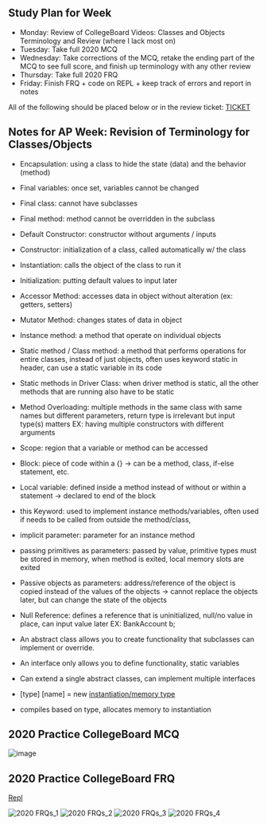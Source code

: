 ## Study Plan for Week

* Monday: Review of CollegeBoard Videos: Classes and Objects Terminology and Review (where I lack most on)
* Tuesday: Take full 2020 MCQ 
* Wednesday: Take corrections of the MCQ, retake the ending part of the MCQ to see full score, and finish up terminology with any other review
* Thursday: Take full 2020 FRQ
* Friday: Finish FRQ + code on REPL + keep track of errors and report in notes

All of the following should be placed below or in the review ticket: [TICKET](https://github.com/mistylavender/techtalks/issues/3#issue-1207182795)

## Notes for AP Week: Revision of Terminology for Classes/Objects

* Encapsulation: using a class to hide the state (data)  and the behavior (method)

* Final variables: once set, variables cannot be changed

* Final class: cannot have subclasses

* Final method: method cannot be overridden in the subclass

* Default Constructor: constructor without arguments / inputs

* Constructor: initialization of a class, called automatically w/ the class

* Instantiation: calls the object of the class to run it

* Initialization: putting default values to input later

* Accessor Method: accesses data in object without alteration (ex: getters, setters)

* Mutator Method: changes states of data in object

* Instance method: a method that operate on individual objects

* Static method / Class method: a method that performs operations for entire classes, instead of just objects, often uses keyword static in header, can use a static variable in its code

* Static methods in Driver Class: when driver method is static, all the other methods that are running also have to be static

* Method Overloading: multiple methods in the same class with same names but different parameters, return type is irrelevant but input type(s) matters
EX: having multiple constructors with different arguments

* Scope: region that a variable or method can be accessed

* Block: piece of code within a {} -> can be a method, class, if-else statement, etc.

* Local variable: defined inside a method instead of without or within a statement -> declared to end of the block

* this Keyword: used to implement instance methods/variables, often used if needs to be called from outside the method/class, 

* implicit parameter: parameter for an instance method

* passing primitives as parameters: passed by value, primitive types must be stored in memory, when method is exited, local memory slots are exited

* Passive objects as parameters: address/reference of the object is copied instead of the values of the objects -> cannot replace the objects later, but can change the state of the objects 

* Null Reference: defines a reference that is uninitialized, null/no value in place, can input value later
EX: BankAccount b;

* An abstract class allows you to create functionality that subclasses can implement or override. 
* An interface only allows you to define functionality, static variables
* Can extend a single abstract classes, can implement multiple interfaces

* [type] [name] = new [instantiation/memory type]([parameter])

* compiles based on type, allocates memory to instantiation

## 2020 Practice CollegeBoard MCQ

![image](https://user-images.githubusercontent.com/89210459/167954347-034be848-fd91-43fb-88dc-d85251e7c103.png)

## 2020 Practice CollegeBoard FRQ

[Repl](https://replit.com/join/vxdxppoemr-mistylavender)

![2020 FRQs_1](https://user-images.githubusercontent.com/89210459/167954822-56bd7196-78b7-4700-a39d-0ca01480a1db.png)
![2020 FRQs_2](https://user-images.githubusercontent.com/89210459/165123248-ad1f5c9e-e397-4721-a1e1-33f1caa79487.jpg)
![2020 FRQs_3](https://user-images.githubusercontent.com/89210459/165123279-13819b5e-adbb-483d-8e0f-9ca5304511c3.jpg)
![2020 FRQs_4](https://user-images.githubusercontent.com/89210459/165123347-f6169d0a-1446-4b54-a7f0-93021b9d6e6b.jpg)

